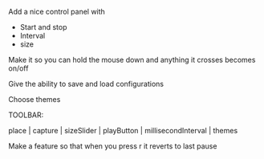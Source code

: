 Add a nice control panel with
- Start and stop
- Interval
- size

Make it so you can hold the mouse down and anything it crosses becomes on/off

Give the ability to save and load configurations

Choose themes

TOOLBAR:

place | capture | sizeSlider | playButton | millisecondInterval | themes

Make a feature so that when you press r it reverts to last pause
